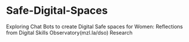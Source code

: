 # Safe-Digital-Spaces
Exploring Chat Bots to create Digital Safe spaces for Women: Reflections from Digital Skills Observatory(mzl.la/dso) Research

